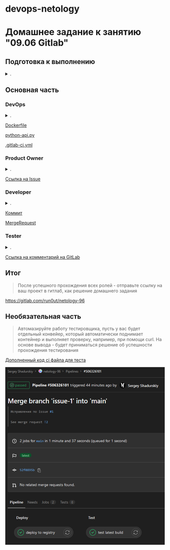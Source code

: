 devops-netology
===============

# Домашнее задание к занятию "09.06 Gitlab"

</details>  

## Подготовка к выполнению

<details><summary>.</summary>

1. Необходимо [зарегистрироваться](https://about.gitlab.com/free-trial/)
2. Создайте свой новый проект
3. Создайте новый репозиторий в gitlab, наполните его [файлами](./repository)
4. Проект должен быть публичным, остальные настройки по желанию

</details>

## Основная часть

<!-- <details><summary>.</summary> -->

### DevOps

<details><summary>.</summary>

В репозитории содержится код проекта на python. Проект - RESTful API сервис. Ваша задача автоматизировать сборку образа с выполнением python-скрипта:
1. Образ собирается на основе [centos:7](https://hub.docker.com/_/centos?tab=tags&page=1&ordering=last_updated)
2. Python версии не ниже 3.7
3. Установлены зависимости: `flask` `flask-jsonpify` `flask-restful`
4. Создана директория `/python_api`
5. Скрипт из репозитория размещён в /python_api
6. Точка вызова: запуск скрипта
7. Если сборка происходит на ветке `master`: Образ должен пушится в docker registry вашего gitlab `python-api:latest`, иначе этот шаг нужно пропустить

</details>

[Dockerfile](https://gitlab.com/run0ut/netology-96/-/blob/main/Dockerfile)

[python-api.py](https://gitlab.com/run0ut/netology-96/-/blob/main/python-api.py)

[.gitlab-ci.yml](https://gitlab.com/run0ut/netology-96/-/blob/main/.gitlab-ci.yml#L1:L25)

### Product Owner

<details><summary>.</summary>

Вашему проекту нужна бизнесовая доработка: необходимо поменять JSON ответа на вызов метода GET `/rest/api/get_info`, необходимо создать Issue в котором указать:
1. Какой метод необходимо исправить
2. Текст с `{ "message": "Already started" }` на `{ "message": "Running"}`
3. Issue поставить label: feature

![Скриншот созданного issue на GitLab](media/96-product-owneri-issue.png)

</details>

[Ссылка на Issue](https://gitlab.com/run0ut/netology-96/-/issues/1)


### Developer

<details><summary>.</summary>

Вам пришел новый Issue на доработку, вам необходимо:
1. Создать отдельную ветку, связанную с этим issue
2. Внести изменения по тексту из задания
3. Подготовить Merge Requst, влить необходимые изменения в `master`, проверить, что сборка прошла успешно

![Скриншот удачной сборки после изменений](media/96-developer-build-success.png)

</details>

[Коммит](https://gitlab.com/run0ut/netology-96/-/commit/c15b14750c03322f763267de29c0e9d0dd8497e7)

[MergeRequest](https://gitlab.com/run0ut/netology-96/-/merge_requests/2)

### Tester

<details><summary>.</summary>

Разработчики выполнили новый Issue, необходимо проверить валидность изменений:
1. Поднять докер-контейнер с образом `python-api:latest` и проверить возврат метода на корректность
2. Закрыть Issue с комментарием об успешности прохождения, указав желаемый результат и фактически достигнутый

![Скриншот комментария "тестера"](media/96-tester-comment.png)

```bash
$ docker run -d --rm --name netology-96-issue-1 -p 5290:5290 netology-96:latest
f901848485d34cc10b9aad6738b4543a87ecd9a52c0db2366b1da4e13d42a692
$ curl localhost:5290/get_info
{"version": 4, "method": "GET", "message": "Running"}
```

</details>  

[Ссылка на комментарий на GitLab](https://gitlab.com/run0ut/netology-96/-/issues/1#note_896535862)

## Итог

> После успешного прохождения всех ролей - отправьте ссылку на ваш проект в гитлаб, как решение домашнего задания

https://gitlab.com/run0ut/netology-96

## Необязательная часть


> Автомазируйте работу тестировщика, пусть у вас будет отдельный конвейер, который автоматически поднимает контейнер и выполняет проверку, например, при помощи curl. На основе вывода - будет приниматься решение об успешности прохождения тестирования

[Дополненный код ci файла для теста](https://gitlab.com/run0ut/netology-96/-/blob/main/.gitlab-ci.yml#L26-L36)

![Результат выполнения пайплайна](media/96-autotest-pass.png)